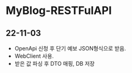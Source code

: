 # MyBlog-RESTFulAPI

## 22-11-03
 - OpenApi 신청 후 단기 예보 JSON형식으로 받음.
 - WebClient 사용.
 - 받은 값 파싱 후 DTO 매핑, DB 저장 
